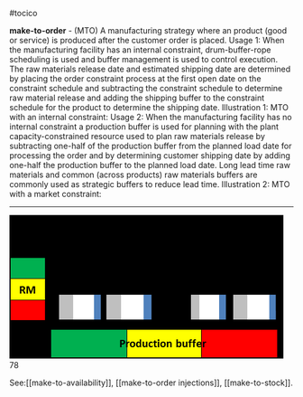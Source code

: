 #tocico

<b>make-to-order</b> - (MTO) A manufacturing strategy where an product (good or service) is produced after the customer order is placed. 
Usage 1: When the manufacturing facility has an internal constraint, drum-buffer-rope scheduling is used and buffer management is used to control execution.  The raw materials release date and estimated shipping date are determined by placing the order constraint process at the first open date on the constraint schedule and subtracting the constraint schedule to determine raw material release and adding the shipping buffer to the constraint schedule for the product to determine the shipping date.
Illustration 1:  MTO with an internal constraint: 
 Usage 2: When the manufacturing facility has no internal constraint a production buffer is used for planning with the plant capacity-constrained resource used to plan raw materials release by subtracting one-half of the production buffer from the planned load date for processing the order and by determining customer shipping date by adding one-half the production buffer to the planned load date.  Long lead time raw materials and common (across products) raw materials buffers are commonly used as strategic buffers to reduce lead time. Illustration 2:  MTO with a market constraint:  
 
 
<hr/>
<img src="./tocico_dictionary_2nd_editio-78_1.png"/>
78 
 
 



See:[[make-to-availability]], [[make-to-order injections]], [[make-to-stock]].
